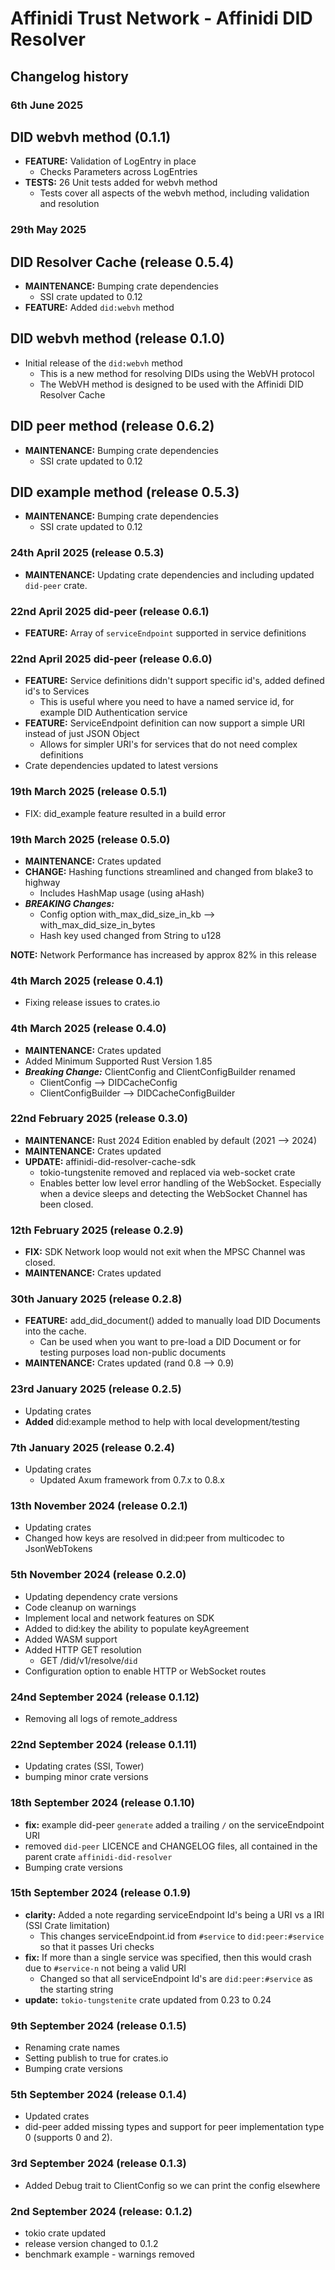 # Affinidi Trust Network - Affinidi DID Resolver

## Changelog history

### 6th June 2025

## DID webvh method (0.1.1)

* **FEATURE:** Validation of LogEntry in place
  * Checks Parameters across LogEntries
* **TESTS:** 26 Unit tests added for webvh method
  * Tests cover all aspects of the webvh method, including validation and resolution

### 29th May 2025

## DID Resolver Cache (release 0.5.4)

* **MAINTENANCE:** Bumping crate dependencies
  * SSI crate updated to 0.12
* **FEATURE:** Added `did:webvh` method

## DID webvh method (release 0.1.0)

* Initial release of the `did:webvh` method
  * This is a new method for resolving DIDs using the WebVH protocol
  * The WebVH method is designed to be used with the Affinidi DID Resolver Cache
  
## DID peer method (release 0.6.2)

* **MAINTENANCE:** Bumping crate dependencies
  * SSI crate updated to 0.12

## DID example method (release 0.5.3)

* **MAINTENANCE:** Bumping crate dependencies
  * SSI crate updated to 0.12

### 24th April 2025 (release 0.5.3)

* **MAINTENANCE:** Updating crate dependencies and including updated `did-peer` crate.

### 22nd April 2025 did-peer (release 0.6.1)

* **FEATURE:** Array of `serviceEndpoint` supported in service definitions

### 22nd April 2025 did-peer (release 0.6.0)

* **FEATURE:** Service definitions didn't support specific id's, added defined id's
to Services
  * This is useful where you need to have a named service id, for example DID
  Authentication service
* **FEATURE:** ServiceEndpoint definition can now support a simple URI instead of
just JSON Object
  * Allows for simpler URI's for services that do not need complex definitions
* Crate dependencies updated to latest versions

### 19th March 2025 (release 0.5.1)

* FIX: did_example feature resulted in a build error

### 19th March 2025 (release 0.5.0)

* **MAINTENANCE:** Crates updated
* **CHANGE:** Hashing functions streamlined and changed from blake3 to highway
  * Includes HashMap usage (using aHash)
* ***BREAKING Changes:***
  * Config option with_max_did_size_in_kb --> with_max_did_size_in_bytes
  * Hash key used changed from String to u128

**NOTE:**
Network Performance has increased by approx 82% in this release

### 4th March 2025 (release 0.4.1)

* Fixing release issues to crates.io

### 4th March 2025 (release 0.4.0)

* **MAINTENANCE:** Crates updated
* Added Minimum Supported Rust Version 1.85
* ***Breaking Change:*** ClientConfig and ClientConfigBuilder renamed
  * ClientConfig --> DIDCacheConfig
  * ClientConfigBuilder --> DIDCacheConfigBuilder
  
### 22nd February 2025 (release 0.3.0)

* **MAINTENANCE:** Rust 2024 Edition enabled by default (2021 --> 2024)
* **MAINTENANCE:** Crates updated
* **UPDATE:** affinidi-did-resolver-cache-sdk
  * tokio-tungstenite removed and replaced via web-socket crate
  * Enables better low level error handling of the WebSocket. Especially when a
  device sleeps and detecting the WebSocket Channel has been closed.

### 12th February 2025 (release 0.2.9)

* **FIX:** SDK Network loop would not exit when the MPSC Channel was closed.
* **MAINTENANCE:** Crates updated

### 30th January 2025 (release 0.2.8)

* **FEATURE:** add_did_document() added to manually load DID Documents into the cache.
  * Can be used when you want to pre-load a DID Document or for testing purposes
  load non-public documents
* **MAINTENANCE:** Crates updated (rand 0.8 --> 0.9)

### 23rd January 2025 (release 0.2.5)

* Updating crates
* **Added** did:example method to help with local development/testing

### 7th January 2025 (release 0.2.4)

* Updating crates
  * Updated Axum framework from 0.7.x to 0.8.x

### 13th November 2024 (release 0.2.1)

* Updating crates
* Changed how keys are resolved in did:peer from multicodec to JsonWebTokens

### 5th November 2024 (release 0.2.0)

* Updating dependency crate versions
* Code cleanup on warnings
* Implement local and network features on SDK
* Added to did:key the ability to populate keyAgreement
* Added WASM support
* Added HTTP GET resolution
  * GET /did/v1/resolve/`did`
* Configuration option to enable HTTP or WebSocket routes

### 24nd September 2024 (release 0.1.12)

* Removing all logs of remote_address

### 22nd September 2024 (release 0.1.11)

* Updating crates (SSI, Tower)
* bumping minor crate versions

### 18th September 2024 (release 0.1.10)

* **fix:** example did-peer `generate` added a trailing `/` on the
serviceEndpoint URI
* removed `did-peer` LICENCE and CHANGELOG files, all contained in the parent
crate `affinidi-did-resolver`
* Bumping crate versions

### 15th September 2024 (release 0.1.9)

* **clarity:** Added a note regarding serviceEndpoint Id's being a URI vs a IRI (SSI
Crate limitation)
  * This changes serviceEndpoint.id from `#service` to `did:peer:#service` so
  that it passes Uri checks
* **fix:** If more than a single service was specified, then this would crash due
to `#service-n` not being a valid URI
  * Changed so that all serviceEndpoint Id's are `did:peer:#service` as the
  starting string
* **update:** `tokio-tungstenite` crate updated from 0.23 to 0.24

### 9th September 2024 (release 0.1.5)

* Renaming crate names
* Setting publish to true for crates.io
* Bumping crate versions

### 5th September 2024 (release 0.1.4)

* Updated crates
* did-peer added missing types and support for peer implementation type 0
(supports 0 and 2).

### 3rd September 2024 (release 0.1.3)

* Added Debug trait to ClientConfig so we can print the config elsewhere

### 2nd September 2024 (release: 0.1.2)

* tokio crate updated
* release version changed to 0.1.2
* benchmark example - warnings removed
